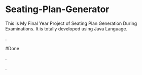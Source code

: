# Seating-Plan-Generator

This is My Final Year Project of Seating Plan Generation During Examinations. It is totally developed using Java Language.
























































































































.





















































#Done










































































































.




































































































































































































































































































































































































































































































.






































